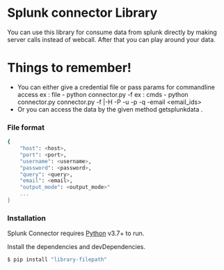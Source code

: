 # Splunk connector Library

You can use this library for consume data from splunk directly by making server calls instead of webcall. After that you can play around your data.

# Things to remember!

  - You can either give a credential file or pass params for commandline access
    ex  : file - python connector.py -f <filepath>
    ex  : cmds - python connector.py connector.py -f <filepath> |-H <host>  -P            <port> -u <username> -p <password> -q <searchquery> -email <email_ids>
  - Or you can access the data by the given method getsplunkdata .

### File format 

```sh
{
    "host": <host>,
    "port": <port>,
    "username": <username>,
    "password": <password>,
    "query": <query>,
    "email": <email>,
    "output_mode": <output_mode>"
    ...
}
```

### Installation

Splunk Connector requires [Python](https://www.python.org/) v3.7+ to run.

Install the dependencies and devDependencies.

```sh
$ pip install "library-filepath"
```